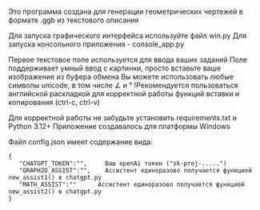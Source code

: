 Это программа создана для генерации геометрических чертежей в формате .ggb из текстового описания 

Для запуска графического интерфейса используйте файл win.py
Для запуска консольного приложения - console_app.py

Первое текстовое поле используется для ввода ваших заданий
Поле поддерживает умный ввод с картинки, просто вставьте ваше изображение из буфера обмена
Вы можете использовать любые символы unicode, в том числе ∠ и °
!Рекомендуется пользоваться английской раскладкой для корректной работы функций вставки и копирования (ctrl-c, ctrl-v)


Для корректной работы не забудьте установить requirements.txt и Python 3.12+
Приложение создавалось для платформы Windows

Файл config.json имеет содержание вида:

```
{                                                             
   "CHATGPT_TOKEN":"",     Ваш openAi токен ("sk-proj-.....")
   "GRAPH2D_ASSIST":"",    Ассистент единоразово получается функцией new_assist1() в chatgpt.py
   "MATH_ASSIST":""      Ассистент единоразово получается функцией new_assist2() в chatgpt.py
}
```




